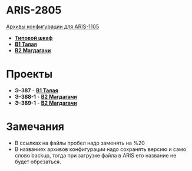 ARIS-2805
============

[Архивы конфигурации для ARIS-1105](https://confluence.prosyst.ru/pages/viewpage.action?pageId=71600433)

- **[Типовой шкаф](Типовой%20шкаф/README.md)**
- **[B1 Талая](B1%20Талая/README.md)**
- **[B2 Магдагачи](B2%20Магдагачи/README.md)**


# Проекты

- **Э-387**      - **[B1 Талая](B1%20Талая/README.md)**
- **Э-388-1**    - **[B2 Магдагачи](B2%20Магдагачи/README.md)**
- **Э-389-1**    - **[B2 Магдагачи](B2%20Магдагачи/README.md)**

# Замечания

- В ссылках на файлы пробел надо заменять на %20
- В названиях архивов конфигурации надо сохранять версию и само слово backup, тогда при загрузке файла в ARIS его название не будет обрезаться.


